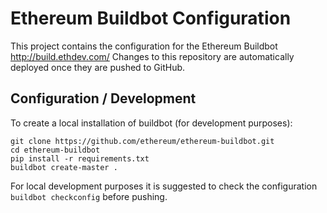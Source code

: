 # Ethereum Buildbot Configuration

This project contains the configuration for the Ethereum Buildbot http://build.ethdev.com/
Changes to this repository are automatically deployed once they are pushed to GitHub.

## Configuration / Development

To create a local installation of buildbot (for development purposes):

```
git clone https://github.com/ethereum/ethereum-buildbot.git
cd ethereum-buildbot
pip install -r requirements.txt
buildbot create-master .
```

For local development purposes it is suggested to check the configuration `buildbot checkconfig` before pushing.
